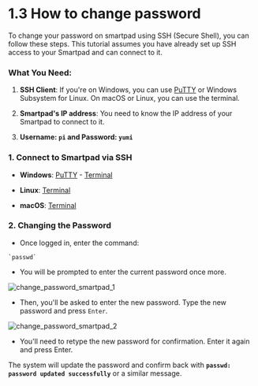 # 1.3 How to change password

To change your password on smartpad using SSH (Secure Shell), you can follow these steps. This tutorial assumes you have already set up SSH access to your Smartpad and can connect to it.

### What You Need:

1. **SSH Client**: If you're on Windows, you can use [PuTTY](https://www.chiark.greenend.org.uk/~sgtatham/putty/latest.html) or Windows Subsystem for Linux. On macOS or Linux, you can use the terminal.

2. **Smartpad's IP address**: You need to know the IP address of your Smartpad to connect to it.

3. **Username: `pi` and Password: `yumi`**

### 1. Connect to Smartpad via SSH

- **Windows**: [PuTTY](https://wiki.yumi-lab.com/KlipperSmartPad/SmartPad_connect_ssh/) - [Terminal](https://wiki.yumi-lab.com/KlipperSmartPad/SmartPad_connect_ssh/)

- **Linux**: [Terminal](https://wiki.yumi-lab.com/KlipperSmartPad/SmartPad_connect_ssh/)

- **macOS**: [Terminal](https://wiki.yumi-lab.com/KlipperSmartPad/SmartPad_connect_ssh/)


### 2. Changing the Password

- Once logged in, enter the command:

```
`passwd`
```

- You will be prompted to enter the current password once more.

![change_password_smartpad_1](../img/KlipperSmartPad/Change_password/change_password_smartpad_1.png)

- Then, you'll be asked to enter the new password. Type the new password and press `Enter`.

![change_password_smartpad_2](../img/KlipperSmartPad/Change_password/change_password_smartpad_2.png)

- You'll need to retype the new password for confirmation. Enter it again and press Enter.

The system will update the password and confirm back with **`passwd: password updated successfully`** or a similar message.


